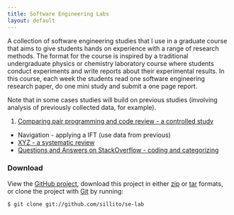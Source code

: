 ```yaml
---
title: Software Engineering Labs
layout: default
---
```


A collection of software engineering studies that I use in a graduate course that aims to give students hands on experience with a range of research methods. The format for the course is inspired by a traditional undergraduate physics or chemistry laboratory course where students conduct experiments and write reports about their experimental results. In this course, each week the students read one software engineering research paper, do one mini study and submit a one page report. 

Note that in some cases studies will build on previous studies (involving analysis of previously collected data, for example).


1. [Comparing pair programming and code review - a controlled study](studies/pair-programming.html)
* Navigation - applying a IFT (use data from previous)
* [XYZ - a systematic review](studies/systematic-review.html)
* [Questions and Answers on StackOverflow - coding and categorizing](studies/stackoverflow.html)

### Download

View the [GitHub project](https://github.com/sillito/se-lab), download this project in either [zip](https://github.com/sillito/se-lab/zipball/master) or [tar](https://github.com/sillito/se-lab/tarball/master) formats, or clone the project with [Git](http://git-scm.com) by running:

	$ git clone git://github.com/sillito/se-lab

